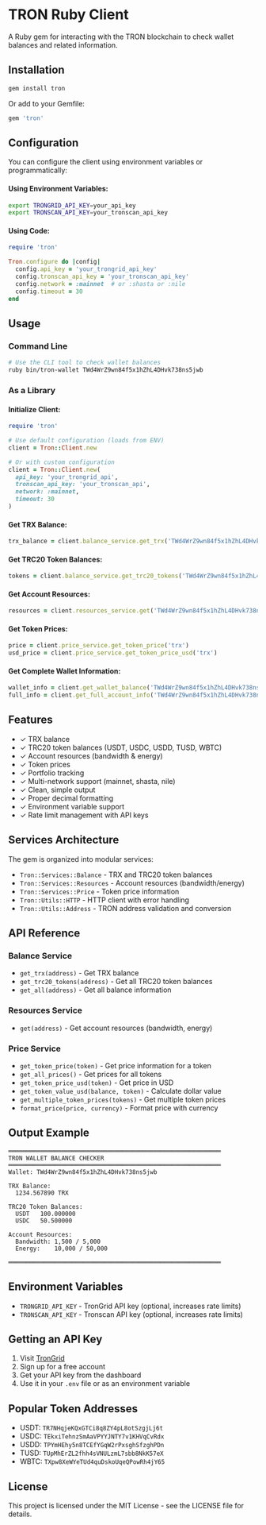 # TRON Ruby Client

A Ruby gem for interacting with the TRON blockchain to check wallet balances and related information.

## Installation

```bash
gem install tron
```

Or add to your Gemfile:

```ruby
gem 'tron'
```

## Configuration

You can configure the client using environment variables or programmatically:

#### Using Environment Variables:
```bash
export TRONGRID_API_KEY=your_api_key
export TRONSCAN_API_KEY=your_tronscan_api_key
```

#### Using Code:
```ruby
require 'tron'

Tron.configure do |config|
  config.api_key = 'your_trongrid_api_key'
  config.tronscan_api_key = 'your_tronscan_api_key'
  config.network = :mainnet  # or :shasta or :nile
  config.timeout = 30
end
```

## Usage

### Command Line

```bash
# Use the CLI tool to check wallet balances
ruby bin/tron-wallet TWd4WrZ9wn84f5x1hZhL4DHvk738ns5jwb
```

### As a Library

#### Initialize Client:
```ruby
require 'tron'

# Use default configuration (loads from ENV)
client = Tron::Client.new

# Or with custom configuration
client = Tron::Client.new(
  api_key: 'your_trongrid_api',
  tronscan_api_key: 'your_tronscan_api',
  network: :mainnet,
  timeout: 30
)
```

#### Get TRX Balance:
```ruby
trx_balance = client.balance_service.get_trx('TWd4WrZ9wn84f5x1hZhL4DHvk738ns5jwb')
```

#### Get TRC20 Token Balances:
```ruby
tokens = client.balance_service.get_trc20_tokens('TWd4WrZ9wn84f5x1hZhL4DHvk738ns5jwb')
```

#### Get Account Resources:
```ruby
resources = client.resources_service.get('TWd4WrZ9wn84f5x1hZhL4DHvk738ns5jwb')
```

#### Get Token Prices:
```ruby
price = client.price_service.get_token_price('trx')
usd_price = client.price_service.get_token_price_usd('trx')
```

#### Get Complete Wallet Information:
```ruby
wallet_info = client.get_wallet_balance('TWd4WrZ9wn84f5x1hZhL4DHvk738ns5jwb')
full_info = client.get_full_account_info('TWd4WrZ9wn84f5x1hZhL4DHvk738ns5jwb')
```

## Features

- ✓ TRX balance
- ✓ TRC20 token balances (USDT, USDC, USDD, TUSD, WBTC)
- ✓ Account resources (bandwidth & energy)
- ✓ Token prices
- ✓ Portfolio tracking
- ✓ Multi-network support (mainnet, shasta, nile)
- ✓ Clean, simple output
- ✓ Proper decimal formatting
- ✓ Environment variable support
- ✓ Rate limit management with API keys

## Services Architecture

The gem is organized into modular services:

- `Tron::Services::Balance` - TRX and TRC20 token balances
- `Tron::Services::Resources` - Account resources (bandwidth/energy)
- `Tron::Services::Price` - Token price information
- `Tron::Utils::HTTP` - HTTP client with error handling
- `Tron::Utils::Address` - TRON address validation and conversion

## API Reference

### Balance Service
- `get_trx(address)` - Get TRX balance
- `get_trc20_tokens(address)` - Get all TRC20 token balances
- `get_all(address)` - Get all balance information

### Resources Service
- `get(address)` - Get account resources (bandwidth, energy)

### Price Service
- `get_token_price(token)` - Get price information for a token
- `get_all_prices()` - Get prices for all tokens
- `get_token_price_usd(token)` - Get price in USD
- `get_token_value_usd(balance, token)` - Calculate dollar value
- `get_multiple_token_prices(tokens)` - Get multiple token prices
- `format_price(price, currency)` - Format price with currency

## Output Example

```
════════════════════════════════════════════════════════════
TRON WALLET BALANCE CHECKER
════════════════════════════════════════════════════════════
Wallet: TWd4WrZ9wn84f5x1hZhL4DHvk738ns5jwb

TRX Balance:
  1234.567890 TRX

TRC20 Token Balances:
  USDT   100.000000
  USDC   50.500000

Account Resources:
  Bandwidth: 1,500 / 5,000
  Energy:    10,000 / 50,000

════════════════════════════════════════════════════════════
```

## Environment Variables

- `TRONGRID_API_KEY` - TronGrid API key (optional, increases rate limits)
- `TRONSCAN_API_KEY` - Tronscan API key (optional, increases rate limits)

## Getting an API Key

1. Visit [TronGrid](https://www.trongrid.io/)
2. Sign up for a free account
3. Get your API key from the dashboard
4. Use it in your `.env` file or as an environment variable

## Popular Token Addresses

- USDT: `TR7NHqjeKQxGTCi8q8ZY4pL8otSzgjLj6t`
- USDC: `TEkxiTehnzSmAaVPYYJNTY7v1KHVqCvRdx`
- USDD: `TPYmHEhy5n8TCEfYGqW2rPxsghSfzghPDn`
- TUSD: `TUpMhErZL2fhh4sVNULzmL7sbb8NkK57eX`
- WBTC: `TXpw8XeWYeTUd4quDskoUqeQPowRh4jY65`

## License

This project is licensed under the MIT License - see the LICENSE file for details.